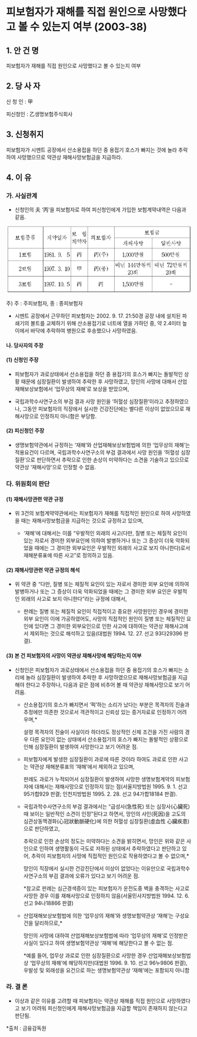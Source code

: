 # 피보험자가 재해를 직접 원인으로 사망했다고 볼 수 있는지 여부 (2003-38)


## 1. 안 건 명
피보험자가 재해를 직접 원인으로 사망했다고 볼 수 있는지 여부

## 2. 당 사 자

신 청 인 : 甲

피신청인 : 乙생명보험주식회사

## 3. 신청취지

피보험자가 시멘트 공장에서 산소용접을 하던 중 용접기 호스가 빠지는 것에 놀라 추락하여 사망했으므로 약관상 재해사망보험금을 지급하라.

## 4. 이   유

### 가. 사실관계

* 신청인의 夫 ‘丙’을 피보험자로 하여 피신청인에게 가입한 보험계약내역은 다음과 같음.


![alt image](https://raw.githubusercontent.com/aijinet/bodoc-claim-contents/master/contents/images/93_1.PNG)


<!--

보험종류
계약일자
보  험
계약자
피보험자
보험금
재해사망
일반사망
1보험
1981. 9.  5
丙
丙(주)
1,000만원
500만원
2보험
1997. 3. 10
甲
丙(종)
매년 144만원씩
20회
매년 72만원씩
20회
3보험
1997. 10. 5
丙
丙
1,500만원
-
-->
주) 주 : 주피보험자, 종 : 종피보험자

* 시멘트 공장에서 근무하던 피보험자는 2002. 9. 17. 21:50경 공장 내에 설치된 파쇄기의 볼트를 교체하기 위해 산소용접기로 너트에 열을 가하던 중, 약 2.4미터 높이에서 바닥에 추락하여 병원으로 후송했으나 사망하였음.

#### 나. 당사자의 주장

#### (1) 신청인 주장

* 피보험자가 과로상태에서 산소용접을 하던 중 용접기의 호스가 빠지는 돌발적인 상황 때문에 심장질환이 발생하여 추락한 후 사망하였고, 망인의 사망에 대해서 산업재해보상보험에서 ‘업무상의 재해’로 보상을 받았으며,

* 국립과학수사연구소의 부검 결과 사망 원인을 ‘허혈성 심장질환’이라고 추정하였으나, 그동안 피보험자의 직장에서 실시한 건강진단에는 별다른 이상이 없었으므로 재해사망으로 인정하지 아니함은 부당함.


#### (2) 피신청인 주장

* 생명보험약관에서 규정하는 ‘재해’와 산업재해보상보험법에 의한 ‘업무상의 재해’는 적용요건이 다르며, 국립과학수사연구소의 부검 결과에서 사망 원인을 ‘허혈성 심장질환’으로 판단하면서 추락으로 인한 손상이 미약하다는 소견을 기술하고 있으므로 약관상 ‘재해사망’으로 인정할 수 없음.



### 다. 위원회의 판단

#### (1) 재해사망관련 약관 규정

* 위 3건의 보험계약약관에서는 피보험자가 재해를 직접적인 원인으로 하여 사망하였을 때는 재해사망보험금을 지급하는 것으로 규정하고 있으며,

    * ‘재해’에 대해서는 이를 “우발적인 외래의 사고(다만, 질병 또는 체질적 요인이 있는 자로서 경미한 외부요인에 의하여 발병하거나 또는 그 증상이 더욱 악화되었을 때에는 그 경미한 외부요인은 우발적인 외래의 사고로 보지 아니한다)로서 재해분류표에 따른 사고”로 정의하고 있음.


#### (2) 재해사망관련 약관 규정의 해석

* 위 약관 중 “다만, 질병 또는 체질적 요인이 있는 자로서 경미한 외부 요인에 의하여 발병하거나 또는 그 증상이 더욱 악화되었을 때에는 그 경미한 외부 요인은 우발적인 외래의 사고로 보지 아니한다”라는 규정에 대해서,

    * 판례는 질병 또는 체질적 요인이 직접적이고 중요한 사망원인인 경우에 경미한 외부 요인이 이에 가공하였어도, 사망의 직접적인 원인이 질병 또는 체질적인 요인에 있다면 그 경미한 외부요인으로 인한 사고에 대하여는 약관상 재해사고에서 제외하는 것으로 해석하고 있음(대법원 1994. 12. 27. 선고 93다29396 판결).

#### (3) 본 건 피보험자의 사망이 약관상 재해사망에 해당하는지 여부

* 신청인은 피보험자가 과로상태에서 산소용접을 하던 중 용접기의 호스가 빠지는 소리에 놀라 심장질환이 발생하여 추락한 후 사망하였으므로 재해사망보험금을 지급해야 한다고 주장하나, 다음과 같은 점에 비추어 볼 때 약관상 재해사망으로 보기 어려움.

    * 산소용접기의 호스가 빠지면서 ‘퍽’하는 소리가 났다는 부분은 목격자의 진술과 추정에만 의존한 것으로서 객관적이고 신뢰성 있는 증거자료로 인정하기 어려우며,*

      설령 목격자의 진술이 사실이라 하더라도 정상적인 신체 조건을 가진 사람의 경우 다른 요인이 없는 상태에서 산소용접기의 호스가 빠지는 돌발적인 상황으로 인해 심장질환이 발생하여 사망한다고 보기 어려운 점.

    * 피보험자에게 발생한 심장질환이 과로에 따른 것이라 하여도 과로로 인한 사고는 약관상 재해분류표의 ‘재해’에서 제외하고 있으며,

      판례도 과로가 누적되어서 심장질환이 발생하여 사망한 생명보험계약의 피보험자에 대해서는 재해사망으로 인정하지 않는 점(서울지방법원 1995. 9. 1. 선고 95가합929 판결; 인천지방법원 1995. 2. 28. 선고 94가합18184 판결).

    * 국립과학수사연구소의 부검 결과에서는 “급성사(急性死) 또는 심장사(心臟死) 때 보이는 일반적인 소견이 인정”된다고 하면서, 망인의 사인(死因)을 고도의 심관상동맥경화(心冠狀動脈硬化)에 의한 허혈성 심장질환(虛血性 心臟疾患)으로 판단하였고,

       추락으로 인한 손상의 정도는 미약하다는 소견을 밝히면서, 망인은 위와 같은 사인으로 인하여 생명활동이 극도로 저하된 상태에서 추락하였다고 판단하고 있어, 추락이 피보험자의 사망에 직접적인 원인으로 작용하였다고 볼 수 없으며,*

      망인이 직장에서 실시한 건강진단에서 이상이 없었다는 이유만으로 국립과학수사연구소의 부검 결과에 오류가 있다고 보기 어려운 점.

      *참고로 판례는 심근경색증이 있는 피보험자가 운전도중 벽을 충격하는 사고로 사망한 경우 이를 재해사망으로 인정하지 않음(서울민사지방법원 1994. 12. 6. 선고 94나18866 판결)

    * 산업재해보상보험법에 의한 ‘업무상의 재해’와 생명보험약관상 ‘재해’는 구성요건을 달리하므로,*

      망인의 사망에 대하여 산업재해보상보험법에 따라 ‘업무상의 재해’로 인정받은 사실이 있다고 하여 생명보험약관상 ‘재해’에 해당한다고 볼 수 없는 점.

      *예를 들어, 업무상 과로로 인한 심장질환으로 사망한 경우 산업재해보상보험법상 ‘업무상의 재해’에 해당하지만(대법원 1996. 9. 10. 선고 96누9806 판결), 우발성 및 외래성을 요건으로 하는 생명보험약관상 ‘재해’에는 포함되지 아니함

### 라. 결  론

* 이상과 같은 이유를 고려할 때 피보험자는 약관상 재해를 직접 원인으로 사망하였다고 보기 어려워 피신청인에게 재해사망보험금을 지급할 책임이 존재하지 않는다고 판단됨.

*출처 : 금융감독원

